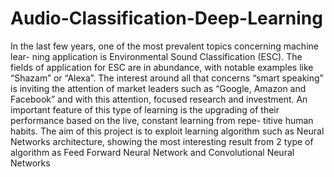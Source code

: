 # Audio-Classification-Deep-Learning

In the last few years, one of the most prevalent topics concerning machine lear- ning application is Environmental Sound Classification (ESC). The fields of application for ESC are in abundance, with notable examples like “Shazam” or “Alexa”. The interest around all that concerns “smart speaking” is inviting the attention of market leaders such as “Google, Amazon and Facebook” and with this attention, focused research and investment. An important feature of this type of learning is the upgrading of their performance based on the live, constant learning from repe- titive human habits.
The aim of this project is to exploit learning algorithm such as Neural Networks architecture, showing the most interesting result from 2 type of algorithm as Feed Forward Neural Network and Convolutional Neural Networks
